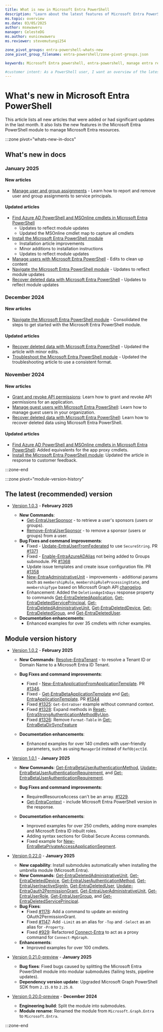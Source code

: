 ```yaml
---
title: What is new in Microsoft Entra PowerShell
description: "Learn about the latest features of Microsoft Entra PowerShell."
ms.topic: overview
ms.date: 03/05/2025
author: msewaweru
manager: CelesteDG
ms.author: eunicewaweru
ms.reviewer: stevemutungi254

zone_pivot_groups: entra-powershell-whats-new
zone_pivot_group_filename: entra-powershell/zone-pivot-groups.json

keywords: Microsoft Entra powershell, entra-powershell, manage entra resources using powershell, entra powershell new features, what's new in entra powershell

#customer intent: As a PowerShell user, I want an overview of the latest features of Microsoft Entra PowerShell module and all the related doc updates.
---
```


# What's new in Microsoft Entra PowerShell

This article lists all new articles that were added or had significant updates in the last month. It also lists the new features in the Microsoft Entra PowerShell module to manage Microsoft Entra resources.

:::zone pivot="whats-new-in-docs"

## What's new in docs

### January 2025

#### New articles

- [Manage user and group assignments](manage-user-group-assignment.md) - Learn how to report and remove user and group assignments to service principals.

#### Updated articles

- [Find Azure AD PowerShell and MSOnline cmdlets in Microsoft Entra PowerShell](azuread-powershell-to-entra-powershell-mapping.md)
  - Updates to reflect module updates
  - Updated the MSOnline cmdlet map to capture all cmdlets
- [Install the Microsoft Entra PowerShell module](installation.md)
  - Installation article improvements
  - Minor additions to installation instructions
  - Updates to reflect module updates
- [Manage users with Microsoft Entra PowerShell](manage-user.md) - Edits to clean up content
- [Navigate the Microsoft Entra PowerShell module](navigate-entraps.md) - Updates to reflect module updates
- [Recover deleted data with Microsoft Entra PowerShell](recover-deleted-data.md) - Updates to reflect module updates

### December 2024

#### New articles

- [Navigate the Microsoft Entra PowerShell module](navigate-entraps.md) - Consolidated the steps to get started with the Microsoft Entra PowerShell module.

#### Updated articles

- [Recover deleted data with Microsoft Entra PowerShell](recover-deleted-data.md) - Updated the article with minor edits.
- [Troubleshoot the Microsoft Entra PowerShell module](troubleshooting.md) - Updated the troubleshooting article to use a consistent format.

### November 2024

#### New articles

- [Grant and revoke API permissions](how-to-grant-revoke-api-permissions.md): Learn how to grant and revoke API permissions for an application.
- [Manage guest users with Microsoft Entra PowerShell](manage-guest-users.md): Learn how to manage guest users in your organization.
- [Recover deleted data with Microsoft Entra PowerShell](recover-deleted-data.md): Learn how to recover deleted data using Microsoft Entra PowerShell.

#### Updated articles

- [Find Azure AD PowerShell and MSOnline cmdlets in Microsoft Entra PowerShell](azuread-powershell-to-entra-powershell-mapping.md): Added equivalents for the app proxy cmdlets.
- [Install the Microsoft Entra PowerShell module](installation.md): Updated the article in response to customer feedback.

:::zone-end

:::zone pivot="module-version-history"

## The latest (recommended) version

- [Version 1.0.3][posh-1.0.3] - **February 2025**

  - **New Commands**:
    - [Get-EntraUserSponsor](/powershell/module/microsoft.entra/get-entrausersponsor) - to retrieve a user's sponsors (users or groups).
    - [Remove-EntraUserSponsor](/powershell/module/microsoft.entra/remove-entrausersponsor) - to remove a sponsor (users or groups) from a user.
  - **Bug Fixes and command improvements**:
    - Fixed - [Update-EntraUserFromFederated](/powershell/module/microsoft.entra/update-entrauserfromfederated) to use `SecureString`. PR [#1371](https://github.com/microsoftgraph/entra-powershell/pull/1371)
    - Fixed - [Enable-EntraAzureADAlias](/powershell/module/microsoft.entra/enable-entraazureadalias) not being added to Groups submodule. PR [#1368](https://github.com/microsoftgraph/entra-powershell/pull/1368)
    - Update issue templates and create issue configuration file. PR [#1358](https://github.com/microsoftgraph/entra-powershell/pull/1358)
    - [New-EntraAdministrativeUnit](/powershell/module/microsoft.entra/new-entraadministrativeunit) - improvements - additional params such as `membershipRule`, `membershipRuleProcessingState`, and `membershipType` based on Microsoft Graph API [changelog](https://developer.microsoft.com/en-us/graph/changelog/?search=3ea44add-bba5-48f7-9c74-1f1588d988d5).
    - Enhancement: Added the `DeletionAgeInDays` response property to commands [Get-EntraDeletedApplication](/powershell/module/microsoft.entra/get-entradeletedapplication), [Get-EntraDeletedServicePrincipal](/powershell/module/microsoft.entra/get-entradeletedserviceprincipal), [Get-EntraDeletedAdministrativeUnit](/powershell/module/microsoft.entra/get-entradeletedadministrativeunit), [Get-EntraDeletedDevice](/powershell/module/microsoft.entra/get-entradeleteddevice), [Get-EntraDeletedGroup](/powershell/module/microsoft.entra/get-entradeletedgroup), and [Get-EntraDeletedUser](/powershell/module/microsoft.entra/get-entradeleteduser).
  - **Documentation enhancements**:
    - Enhanced examples for over 35 cmdlets with richer examples.

## Module version history

- [Version 1.0.2][posh-1.0.2] - **February 2025**

  - **New Commands**: [Resolve-EntraTenant](/powershell/module/microsoft.entra/resolve-entratenant) - to resolve a Tenant ID or Domain Name to a Microsoft Entra ID Tenant.
  - **Bug Fixes and command improvements**:
    - Fixed - [New-EntraApplicationFromApplicationTemplate](/powershell/module/microsoft.entra/new-entraapplicationfromapplicationtemplate). PR [#1346](https://github.com/microsoftgraph/entra-powershell/pull/1346).
    - Fixed - [Get-EntraBetaApplicationTemplate](/powershell/module/microsoft.entra.beta/get-entrabetaapplicationtemplate) and [Get-EntraApplicationTemplate](/powershell/module/microsoft.entra/get-entraapplicationtemplate). PR [#1344](https://github.com/microsoftgraph/entra-powershell/pull/1344)
    - Fixed [#1325](https://github.com/microsoftgraph/entra-powershell/issues/1325): `Get-EntraUser` example without command context.
    - Fixed [#1328](https://github.com/microsoftgraph/entra-powershell/issues/1328): Expand methods in [Reset-EntraStrongAuthenticationMethodByUpn](/powershell/module/microsoft.entra/reset-entrastrongauthenticationmethodbyupn).
    - Fixed [#1326](https://github.com/microsoftgraph/entra-powershell/pull/1335): Remove `Format-Table` in [Get-EntraBetaDirSyncFeature](/powershell/module/microsoft.entra.beta/get-entrabetadirsyncfeature)

  - **Documentation enhancements**:
    - Enhanced examples for over 140 cmdlets with user-friendly parameters, such as using `ManagerId` instead of `RefObjectId`.

- [Version 1.0.1][posh-1.0.1] - **January 2025**

  - **New Commands**: [Get-EntraBetaUserAuthenticationMethod](/powershell/module/microsoft.entra.beta/get-entrabetauserauthenticationmethod), [Update-EntraBetaUserAuthenticationRequirement](/powershell/module/microsoft.entra.beta/update-entrabetauserauthenticationrequirement), and [Get-EntraBetaUserAuthenticationRequirement](/powershell/module/microsoft.entra.beta/get-entrabetauserauthenticationrequirement).
  - **Bug Fixes and command improvements**:
    - RequiredResourceAccess can't be an array. [#1229](https://github.com/microsoftgraph/entra-powershell/pull/1229).
    - [Get-EntraContext](/powershell/module/microsoft.entra/get-entracontext) - include Microsoft Entra PowerShell version in the response.

  - **Documentation enhancements**:
    - Improved examples for over 250 cmdlets, adding more examples and Microsoft Entra ID inbuilt roles.
    - Adding syntax sections for Global Secure Access commands.
    - Fixed example for [New-EntraBetaPrivateAccessApplicationSegment](/powershell/module/microsoft.entra.beta/new-entrabetaprivateaccessapplication).

- [Version 0.22.0][posh-0.22.0] - **January 2025**

  - **New capability**: Install submodules automatically when installing the umbrella module (Microsoft.Entra).
  - **New Commands**: [Get-EntraDeletedAdministrativeUnit](/powershell/module/microsoft.entra/get-entradeletedadministrativeunit), [Get-EntraDeletedDevice](/powershell/module/microsoft.entra/get-entradeleteddevice), [Get-EntraUserAuthenticationMethod](/powershell/module/microsoft.entra/get-entrauserauthenticationmethod), [Get-EntraUserInactiveSignIn](/powershell/module/microsoft.entra/get-entrauserinactivesignin), [Get-EntraDeletedUser](/powershell/module/microsoft.entra/get-entradeleteduser), [Update-EntraOauth2PermissionGrant](/powershell/module/microsoft.entra/update-entraoauth2permissiongrant), [Get-EntraUserAdministrativeUnit](/powershell/module/microsoft.entra/get-entrauseradministrativeunit), [Get-EntraUserRole](/powershell/module/microsoft.entra/get-entrauserrole), [Get-EntraUserGroup](/powershell/module/microsoft.entra/get-entrausergroup), and [Get-EntraDeletedServicePrincipal](/powershell/module/microsoft.entra/get-entradeletedserviceprincipal).
  - **Bug Fixes**:
    - Fixed [#1178](https://github.com/microsoftgraph/entra-powershell/issues/1178): Add a command to update an existing OAuth2PermissionGrant.
    - Fixed [#1147](https://github.com/microsoftgraph/entra-powershell/issues/1147): Add `-Limit` as an alias for `-Top` and `-Select` as an alias for `-Property`.
    - Fixed [#929](https://github.com/microsoftgraph/entra-powershell/issues/929): Refactored [Connect-Entra](/powershell/module/microsoft.entra/connect-entra) to act as a proxy command for `Connect-MgGraph`.
  - **Enhancements**:
    - Improved examples for over 100 cmdlets.

- [Version 0.21.0-preview][posh-0.21.0] - **January 2025**

  - **Bug fixes**: Fixed bugs caused by splitting the Microsoft Entra PowerShell module into modular submodules (failing tests, pipeline updates).  
  - **Dependency version update**: Upgraded Microsoft Graph PowerShell SDK from `2.15.0` to `2.25.0`.

- [Version 0.20.0-preview][posh-0.20.0] - **December 2024**

  - **Engineering build**: Split the module into submodules.
  - **Module rename**: Renamed the module from `Microsoft.Graph.Entra` to `Microsoft.Entra`.

:::zone-end

[posh-1.0.3]: https://www.powershellgallery.com/packages/Microsoft.Entra/1.0.3
[posh-1.0.2]: https://www.powershellgallery.com/packages/Microsoft.Entra/1.0.2
[posh-1.0.1]: https://www.powershellgallery.com/packages/Microsoft.Entra/1.0.1
[posh-0.22.0]: https://www.powershellgallery.com/packages/Microsoft.Entra/0.22.0
[posh-0.21.0]: https://www.powershellgallery.com/packages/Microsoft.Graph.Entra/0.21.0-preview
[posh-0.20.0]: https://www.powershellgallery.com/packages/Microsoft.Graph.Entra/0.20.0-preview
